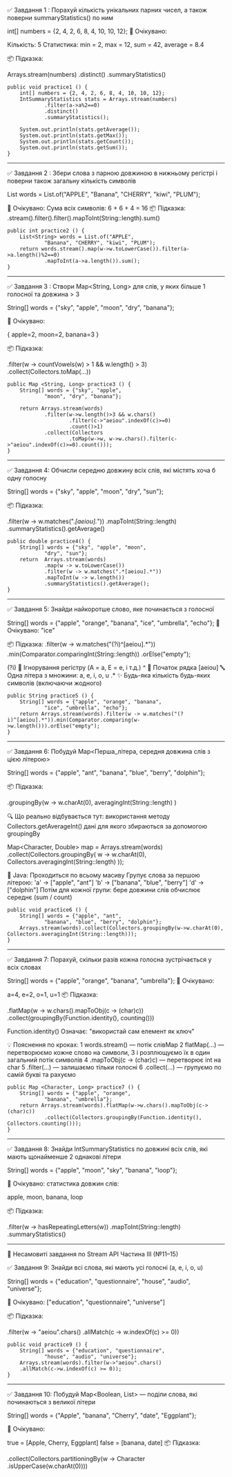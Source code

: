 ✅ Завдання 1 : Порахуй кількість 
унікальних парних чисел, 
а також поверни summaryStatistics() по ним

int[] numbers = {2, 4, 2, 6, 8, 4, 10, 10, 12};
🧪 Очікувано:

Кількість: 5
Статистика: min = 2, max = 12, sum = 42,
average = 8.4

📦 Підказка:

Arrays.stream(numbers)
.distinct()
.summaryStatistics()

    public void practice1 () {
        int[] numbers = {2, 4, 2, 6, 8, 4, 10, 10, 12};
        IntSummaryStatistics stats = Arrays.stream(numbers)
                .filter(a->a%2==0)
                .distinct()
                .summaryStatistics();

        System.out.println(stats.getAverage());
        System.out.println(stats.getMax());
        System.out.println(stats.getCount());
        System.out.println(stats.getSum());
    }


---------------------------------------------------

✅ Завдання 2 : Збери слова з парною довжиною
в нижньому регістрі і поверни також загальну 
кількість символів

List<String> words = List.of("APPLE", 
"Banana", "CHERRY", "kiwi", "PLUM");

🧪 Очікувано:
Сума всіх символів: 6 + 6 + 4 = 16
📦 Підказка:
.stream().filter().filter().mapToInt(String::length).sum()

    public int practice2 () {
        List<String> words = List.of("APPLE",
                "Banana", "CHERRY", "kiwi", "PLUM");
        return words.stream().map(w->w.toLowerCase()).filter(a->a.length()%2==0)
                .mapToInt(a->a.length()).sum();
    }

---------------------------------------------------

✅ Завдання 3 : Створи Map<String, Long> для слів,
у яких більше 1 голосної та довжина > 3

String[] words = {"sky", "apple", 
"moon", "dry", "banana"};

🧪 Очікувано:

{
apple=2,
moon=2,
banana=3
}

📦 Підказка:

.filter(w -> countVowels(w) > 1 && w.length() > 3)
.collect(Collectors.toMap(...))

    public Map <String, Long> practice3 () {
        String[] words = {"sky", "apple",
                "moon", "dry", "banana"};

        return Arrays.stream(words)
                .filter(w->w.length()>3 && w.chars()
                        .filter(c->"aeiou".indexOf(c)>=0)
                        .count()>1)
                .collect(Collectors
                        .toMap(w->w, w->w.chars().filter(c->"aeiou".indexOf(c)>=0).count()));
    }

---------------------------------------------------

✅ Завдання 4: Обчисли середню довжину всіх слів, 
які містять хоча б одну голосну

String[] words = {"sky", "apple", "moon", 
"dry", "sun"};

📦 Підказка:

.filter(w -> w.matches(".*[aeiou].*"))
.mapToInt(String::length)
.summaryStatistics().getAverage()

    public double practice4() {
        String[] words = {"sky", "apple", "moon",
                "dry", "sun"};
        return  Arrays.stream(words)
                .map(w -> w.toLowerCase())
                .filter(w -> w.matches(".*[aeiou].*"))
                .mapToInt(w -> w.length())
                .summaryStatistics().getAverage();
    }


--------------------------------------------------

✅ Завдання 5: Знайди найкоротше слово,
яке починається з голосної

String[] words = {"apple", "orange", "banana",
"ice", "umbrella", "echo"};
🧪 Очікувано: "ice"

📦 Підказка:
.filter(w -> w.matches("(?i)^[aeiou].*"))
.min(Comparator.comparingInt(String::length))
.orElse("empty");

(?i)	🔧 Ігнорування регістру 
(A = a, E = e, і т.д.)
^	📍 Початок рядка
[aeiou]	🔤 Одна літера з множини: a, e, i, o, u
.*	✨ Будь-яка кількість будь-яких символів 
(включаючи жодного)

    public String practice5 () {
        String[] words = {"apple", "orange", "banana",
                "ice", "umbrella", "echo"};
        return Arrays.stream(words).filter(w -> w.matches("(?i)^[aeiou].*")).min(Comparator.comparing(w->w.length())).orElse("empty");
    }

-------------------------------------------------

✅ Завдання 6: Побудуй Map<Перша_літера, 
середня довжина слів з цією літерою>

String[] words = {"apple", "ant",
"banana", "blue", "berry", "dolphin"};

📦 Підказка:

.groupingBy(w -> w.charAt(0),
averagingInt(String::length)
)


🔍 Що реально відбувається тут: 
використання методу Collectors.getAverageInt() 
дані для якого збираються за допомогою groupingBy 

Map<Character, Double> map = Arrays.stream(words)
.collect(Collectors.groupingBy(
w -> w.charAt(0),
Collectors.averagingInt(String::length)
));

🔸 Java:
Проходиться по всьому масиву
Групує слова за першою літерою:
'a' → ["apple", "ant"]
'b' → ["banana", "blue", "berry"]
'd' → ["dolphin"]
Потім для кожної групи:
бере довжини слів
обчислює середнє (sum / count)

    public void practice6 () {
        String[] words = {"apple", "ant",
                "banana", "blue", "berry", "dolphin"};
        Arrays.stream(words).collect(Collectors.groupingBy(w->w.charAt(0), Collectors.averagingInt(String::length)));
    }


--------------------------------------------------

✅ Завдання 7: Порахуй, скільки разів кожна голосна 
зустрічається у всіх словах

String[] words = {"apple", "orange",
"banana", "umbrella"};
🧪 Очікувано:

a=4, e=2, o=1, u=1
📦 Підказка:

.flatMap(w -> w.chars().mapToObj(c -> (char)c))
.collect(groupingBy(Function.identity(), counting()))

Function.identity() Означає: 
"використай сам елемент як ключ"

💡 Пояснення по кроках:
1 words.stream() — потік слівMap
2 flatMap(...) — перетворюємо кожне слово на символи,
3 і розплющуємо їх в один загальний потік символів
4 .mapToObj(c -> (char)c) — перетворює int на char
5 .filter(...) — залишаємо тільки голосні
6 .collect(...) — групуємо по самій букві та рахуємо

    public Map <Character, Long> practice7 () {
        String[] words = {"apple", "orange",
                "banana", "umbrella"};
        return Arrays.stream(words).flatMap(w->w.chars().mapToObj(c->(char)c))
                .collect(Collectors.groupingBy(Function.identity(), Collectors.counting()));
    }


----------------------------------------------------

✅ Завдання 8: Знайди IntSummaryStatistics
по довжині всіх слів, які мають щонайменше 
2 однакові літери

String[] words = {"apple", "moon", 
"sky", "banana", "loop"};

🧪 Очікувано: статистика довжин слів: 

apple, moon, banana, loop

📦 Підказка:

.filter(w -> hasRepeatingLetters(w))
.mapToInt(String::length)
.summaryStatistics()

----------------------------------------------------

🚀 Несамовиті завдання по Stream API
Частина III (№11–15)

✅ Завдання 9: Знайди всі слова,
які мають усі голосні (a, e, i, o, u)

String[] words = {"education", "questionnaire", 
"house", "audio", "universe"};

🧪 Очікувано: ["education", 
"questionnaire", "universe"]

📦 Підказка:

.filter(w -> "aeiou".chars()
.allMatch(c -> w.indexOf(c) >= 0))

    public void practice9 () {
        String[] words = {"education", "questionnaire",
                "house", "audio", "universe"};
        Arrays.stream(words).filter(w->"aeiou".chars()
        .allMatch(c->w.indexOf(c) >= 0));
    }

----------------------------------------------------

✅ Завдання 10: Побудуй Map<Boolean,
List<String>> — поділи слова,
які починаються з великої літери

String[] words = {"Apple", "banana",
"Cherry", "date", "Eggplant"};

🧪 Очікувано:

true  = [Apple, Cherry, Eggplant]
false = [banana, date]
📦 Підказка:

.collect(Collectors.partitioningBy(w -> Character
.isUpperCase(w.charAt(0))))

